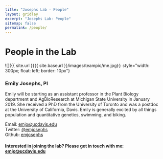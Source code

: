 ```yaml
---
title: "Josephs Lab - People"
layout: gridlay
excerpt: "Josephs Lab: People"
sitemap: false
permalink: /people/
---
```


# People in the Lab



![]({{ site.url }}{{ site.baseurl }}/images/teampic/me.jpg){: style="width: 300px; float: left; border: 10px"}
### Emily Josephs, PI

Emily will be starting as an assistant professor in the Plant Biology department and AgBioResearch at Michigan State University in January 2019. She received a PhD from the University of Toronto and was a postdoc at the University of California, Davis. Emily is generally excited by all things population and quantitative genetics, swimming, and biking. 

Email: emjo@ucdavis.edu <br>
Twitter: [@emjosephs](https://twitter.com/emjosephs)  
Github: [emjosephs](https://github.com/emjosephs/)






#### Interested in joining the lab? Please get in touch with me: emjo@ucdavis.edu







